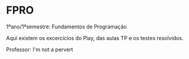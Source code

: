 # FPRO
1ºano/1ºsemestre: Fundamentos de Programação

Aqui existem os excercicios do Play, das aulas TP e os testes resolvidos.

Professor: I'm not a pervert
